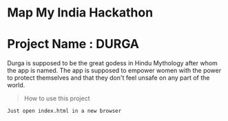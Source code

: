 # Map My India Hackathon
# Project Name : DURGA

Durga is supposed to be the great godess in Hindu Mythology after whom the app is named.
The app is supposed to empower women with the power to protect themselves and that they 
don't feel unsafe on any part of the world.

>How to use this project
```
Just open index.html in a new browser
```
